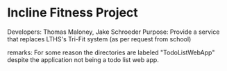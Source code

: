 # Incline Fitness Project

Developers: Thomas Maloney, Jake Schroeder
Purpose: Provide a service that replaces LTHS's Tri-Fit system (as per request from school)

remarks: For some reason the directories are labeled "TodoListWebApp" despite the application not being a todo list web app.